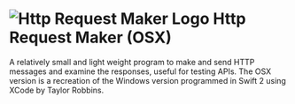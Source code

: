 # ![Http Request Maker Logo](http://admin.pinsimple.com/images/httpRequestIcon64.png) Http Request Maker (OSX)
A relatively small and light weight program to make and send HTTP messages and examine the responses, useful for testing APIs.
The OSX version is a recreation of the Windows version programmed in Swift 2 using XCode by Taylor Robbins.
